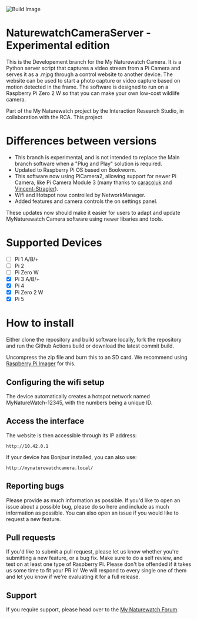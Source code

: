 ![Build Image](https://github.com/interactionresearchstudio/NaturewatchCameraServer/workflows/Build%20Image/badge.svg?branch=dev)


# NaturewatchCameraServer - Experimental edition

This is the Developement branch for the My Naturewatch Camera. It is a Python server 
script that captures a video stream from a Pi Camera and serves it as a .mjpg 
through a control website to another device. The website can be used to start 
a photo capture or video capture based on motion detected in the frame. The 
software is designed to run on a Raspberry Pi Zero 2 W so that you can make your 
own low-cost wildlife camera.

Part of the My Naturewatch project by the Interaction Research Studio, in collaboration with the RCA. This project 


# Differences between versions

- This branch is experimental, and is not intended to replace the Main branch software when a "Plug and Play" solution is required.
- Updated to Raspberry Pi OS based on Bookworm.
- This software now using PiCamera2, allowing support for newer Pi Camera, like Pi Camera Module 3 (many thanks to [caracoluk](https://github.com/caracoluk) and [Vincent-Stragier](https://github.com/Vincent-Stragier)).
- Wifi and Hotspot now controlled by NetworkManager.
- Added features and camera controls the on settings panel.

These updates now should make it easier for users to adapt and update MyNaturewatch Camera software using newer libaries and tools.

# Supported Devices

- [ ] Pi 1 A/B/+
- [ ] Pi 2
- [ ] Pi Zero W
- [x] Pi 3 A/B/+
- [x] Pi 4
- [x] Pi Zero 2 W
- [x] Pi 5

# How to install

Either clone the repository and build software locally, fork the repository and run the Github Actions build or download the latest commit build.

Uncompress the zip file and burn this to an SD card. We recommend using [Raspberry Pi Imager](https://www.raspberrypi.com/software/) for this.

## Configuring the wifi setup

The device automatically creates a hotspot network named MyNatureWatch-12345, with the numbers being a unique ID. 

## Access the interface

The website is then accessible through its IP address:

	http://10.42.0.1
	
If your device has Bonjour installed, you can also use:

	http://mynaturewatchcamera.local/
	

## Reporting bugs

Please provide as much information as possible. If you'd like to open an issue about a
possible bug, please do so here and include as much information as possible. You can 
also open an issue if you would like to request a new feature. 

## Pull requests

If you'd like to submit a pull request, please let us know whether you're submitting a
new feature, or a bug fix. Make sure to do a self review, and test on at least one type 
of Raspberry Pi. Please don't be offended if it takes us some time to fit your PR in! 
We will respond to every single one of them and let you know if we're evaluating it for 
a full release.

## Support

If you require support, please head over to the [My Naturewatch Forum](https://mynaturewatch.net/forum).



